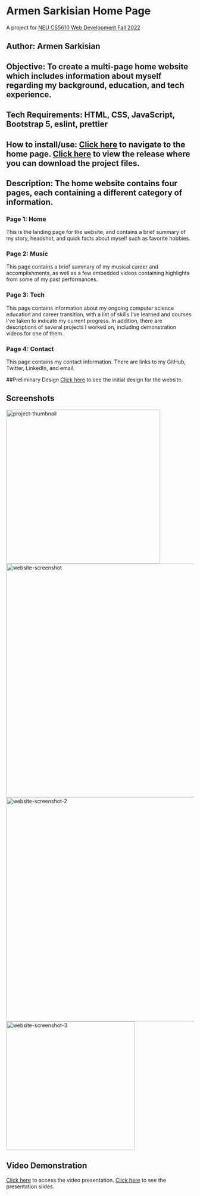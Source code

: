 # Armen Sarkisian Home Page
A project for [NEU CS5610 Web Development Fall 2022](https://johnguerra.co/classes/webDevelopment_fall_2022/)

## Author: Armen Sarkisian

## Objective: To create a multi-page home website which includes information about myself regarding my background, education, and tech experience.

## Tech Requirements: HTML, CSS, JavaScript, Bootstrap 5, eslint, prettier

## How to install/use: [Click here](https://arm2349.github.io/) to navigate to the home page. [Click here](https://github.com/arm2349/arm2349.github.io/releases/tag/v1.0.0) to view the release where you can download the project files.

## Description: The home website contains four pages, each containing a different category of information.
### Page 1: Home
This is the landing page for the website, and contains a brief summary of my story, headshot, and quick facts about myself such as favorite hobbies.
### Page 2: Music
This page contains a brief summary of my musical career and accomplishments, as well as a few embedded videos containing highlights from some of my past performances.
### Page 3: Tech
This page contains information about my ongoing computer science education and career transition, with a list of skills I've learned and courses I've taken to indicate my current progress. In addition, there are descriptions of several projects I worked on, including demonstration videos for one of them.
### Page 4: Contact
This page contains my contact information. There are links to my GitHub, Twitter, LinkedIn, and email.

##Preliminary Design
[Click here](https://github.com/arm2349/arm2349.github.io/blob/4c24ab17a678567a36d7b4c2c4b3d7d2819f9603/Design%20Document%20for%20Web%20Dev%20Project%201.lnk) to see the initial design for the website.

## Screenshots
<img width="413" alt="project-thumbnail" src="https://user-images.githubusercontent.com/56358399/192411025-357e93c1-ba65-495f-9ba3-0a354d5733aa.png">
<img width="626" alt="website-screenshot" src="https://user-images.githubusercontent.com/56358399/192411059-e7452a7b-88ae-4a72-8c1d-f4a1e29674aa.png">
<img width="601" alt="website-screenshot-2" src="https://user-images.githubusercontent.com/56358399/192411072-e02ff090-d1b6-4e57-813a-64b5158e14ad.png">
<img width="345" alt="website-screenshot-3" src="https://user-images.githubusercontent.com/56358399/192411082-571f5396-e99c-499c-b47b-ce01c00ed627.png">

## Video Demonstration
[Click here](https://github.com/arm2349/arm2349.github.io/blob/7ee1573b515a052da77fec9ed422d4edff172c0b/project-presentation.mkv) to access the video presentation.
[Click here](https://docs.google.com/presentation/d/1yHZuZtsu_8X2hN1mZtcnUzONap8cg2U5YgW7VFteH4E/edit?usp=sharing) to see the presentation slides.

